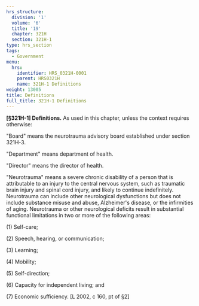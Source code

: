 ```yaml
---
hrs_structure:
  division: '1'
  volume: '6'
  title: '19'
  chapter: 321H
  section: 321H-1
type: hrs_section
tags:
  - Government
menu:
  hrs:
    identifier: HRS_0321H-0001
    parent: HRS0321H
    name: 321H-1 Definitions
weight: 13005
title: Definitions
full_title: 321H-1 Definitions
---
```

**[§321H-1] Definitions.** As used in this chapter, unless the context requires otherwise:

"Board" means the neurotrauma advisory board established under section 321H-3.

"Department" means department of health.

"Director" means the director of health.

"Neurotrauma" means a severe chronic disability of a person that is attributable to an injury to the central nervous system, such as traumatic brain injury and spinal cord injury, and likely to continue indefinitely. Neurotrauma can include other neurological dysfunctions but does not include substance misuse and abuse, Alzheimer's disease, or the infirmities of aging. Neurotrauma or other neurological deficits result in substantial functional limitations in two or more of the following areas:

(1) Self-care;

(2) Speech, hearing, or communication;

(3) Learning;

(4) Mobility;

(5) Self-direction;

(6) Capacity for independent living; and

(7) Economic sufficiency. [L 2002, c 160, pt of §2]